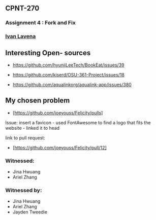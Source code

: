 ## CPNT-270
###  Assignment 4 : Fork and Fix

### [Ivan Lavena](https://github.com/IvanL24)

## Interesting Open- sources
  - https://github.com/hyunjiLeeTech/BookEat/issues/39

  - https://github.com/kiserd/OSU-361-Project/issues/18

  - https://github.com/aqualinkorg/aqualink-app/issues/380

## My chosen problem
  - [https://github.com/joeyouss/Felicity/pulls]

  Issue: insert a favicon
    - used FontAwesome to find a logo that fits the website
    - linked it to head

  link to pull request: 
  - [https://github.com/joeyouss/Felicity/pull/12]

### Witnessed:
  - Jina Hwuang
  - Ariel Zhang

### Witnessed by:
  - Jina Hwuang
  - Ariel Zhang
  - Jayden Tweedie

